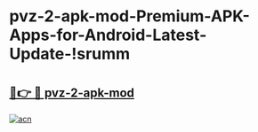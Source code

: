 # pvz-2-apk-mod-Premium-APK-Apps-for-Android-Latest-Update-!srumm

# <h2><a href="https://yu4lft.esa.edu.pl?title=pvz-2-apk-mod&ref=srumm">🔗👉 🔴 pvz-2-apk-mod</a></h2>

[![acn](https://github.com/user-attachments/assets/0f9c940e-d8b0-45ae-aac7-cd30a18b3e1c)](https://yu4lft.esa.edu.pl?title=pvz-2-apk-mod&ref=srumm)

